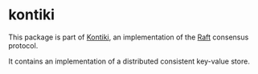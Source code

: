 kontiki
=======
This package is part of [Kontiki], an implementation of the [Raft] consensus
protocol.

It contains an implementation of a distributed consistent key-value store.

[Kontiki]: https://github.com/NicolasT/kontiki
[Raft]: https://raft.github.io
